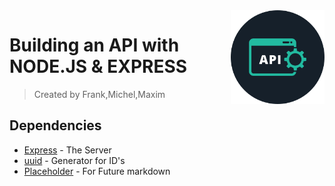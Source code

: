 <img src="icon.png" align="right" width="150px" />

# Building an API with NODE.JS & EXPRESS

>Created by Frank,Michel,Maxim

## Dependencies

- [Express](https://expressjs.com/) - The Server
- [uuid](https://github.com/uuidjs/uuid#readme) - Generator for ID's
- [Placeholder](Placeholder) - For Future markdown
